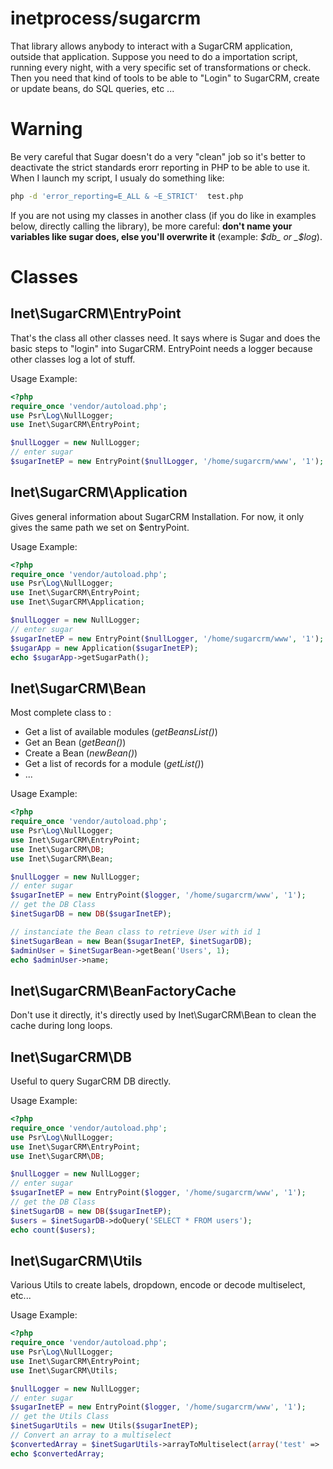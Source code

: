 # inetprocess/sugarcrm
That library allows anybody to interact with a SugarCRM application, outside that application. Suppose you need to do a importation script, running every night, with a very specific set of transformations or check. Then you need that kind of tools to be able to "Login" to SugarCRM, create or update beans, do SQL queries, etc ...

# Warning
Be very careful that Sugar doesn't do a very "clean" job so it's better to deactivate the strict standards erorr reporting in PHP to be able to use it. When I launch my script, I usualy do something like:
```bash
php -d 'error_reporting=E_ALL & ~E_STRICT'  test.php
```

If you are not using my classes in another class (if you do like in examples below, directly calling the library), be more careful: **don't name your variables like sugar does, else you'll overwrite it** (example: _$db_ or _$log_).

# Classes
## Inet\SugarCRM\EntryPoint
That's the class all other classes need. It says where is Sugar and does the basic steps to "login" into SugarCRM. EntryPoint needs a logger because other classes log a lot of stuff.

Usage Example:
```php
<?php
require_once 'vendor/autoload.php';
use Psr\Log\NullLogger;
use Inet\SugarCRM\EntryPoint;

$nullLogger = new NullLogger;
// enter sugar
$sugarInetEP = new EntryPoint($nullLogger, '/home/sugarcrm/www', '1');
```

## Inet\SugarCRM\Application
Gives general information about SugarCRM Installation. For now, it only gives the same path we set on $entryPoint.

Usage Example:
```php
<?php
require_once 'vendor/autoload.php';
use Psr\Log\NullLogger;
use Inet\SugarCRM\EntryPoint;
use Inet\SugarCRM\Application;

$nullLogger = new NullLogger;
// enter sugar
$sugarInetEP = new EntryPoint($nullLogger, '/home/sugarcrm/www', '1');
$sugarApp = new Application($sugarInetEP);
echo $sugarApp->getSugarPath();
```

## Inet\SugarCRM\Bean
Most complete class to :
* Get a list of available modules (_getBeansList()_)
* Get an Bean (_getBean()_)
* Create a Bean (_newBean()_)
* Get a list of records for a module (_getList()_)
* ...

Usage Example:
```php
<?php
require_once 'vendor/autoload.php';
use Psr\Log\NullLogger;
use Inet\SugarCRM\EntryPoint;
use Inet\SugarCRM\DB;
use Inet\SugarCRM\Bean;

$nullLogger = new NullLogger;
// enter sugar
$sugarInetEP = new EntryPoint($logger, '/home/sugarcrm/www', '1');
// get the DB Class
$inetSugarDB = new DB($sugarInetEP);

// instanciate the Bean class to retrieve User with id 1
$inetSugarBean = new Bean($sugarInetEP, $inetSugarDB);
$adminUser = $inetSugarBean->getBean('Users', 1);
echo $adminUser->name;
```

## Inet\SugarCRM\BeanFactoryCache
Don't use it directly, it's directly used by Inet\SugarCRM\Bean to clean the cache during long loops.

## Inet\SugarCRM\DB
Useful to query SugarCRM DB directly.

Usage Example:
```php
<?php
require_once 'vendor/autoload.php';
use Psr\Log\NullLogger;
use Inet\SugarCRM\EntryPoint;
use Inet\SugarCRM\DB;

$nullLogger = new NullLogger;
// enter sugar
$sugarInetEP = new EntryPoint($logger, '/home/sugarcrm/www', '1');
// get the DB Class
$inetSugarDB = new DB($sugarInetEP);
$users = $inetSugarDB->doQuery('SELECT * FROM users');
echo count($users);
```

## Inet\SugarCRM\Utils
Various Utils to create labels, dropdown, encode or decode multiselect, etc...

Usage Example:
```php
<?php
require_once 'vendor/autoload.php';
use Psr\Log\NullLogger;
use Inet\SugarCRM\EntryPoint;
use Inet\SugarCRM\Utils;

$nullLogger = new NullLogger;
// enter sugar
$sugarInetEP = new EntryPoint($logger, '/home/sugarcrm/www', '1');
// get the Utils Class
$inetSugarUtils = new Utils($sugarInetEP);
// Convert an array to a multiselect
$convertedArray = $inetSugarUtils->arrayToMultiselect(array('test' => 'inet'));
echo $convertedArray;
```
